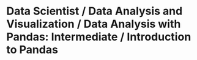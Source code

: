 Data Scientist / Data Analysis and Visualization / Data Analysis with Pandas: Intermediate / Introduction to Pandas
===================================================================================================================

